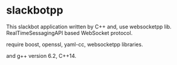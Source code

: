 # slackbotpp

This slackbot application written by C++ and, use websocketpp lib.
RealTimeSessagingAPI based WebSocket protocol.

require boost, openssl, yaml-cc, websocketpp libraries.

and g++ version 6.2, C++14.

